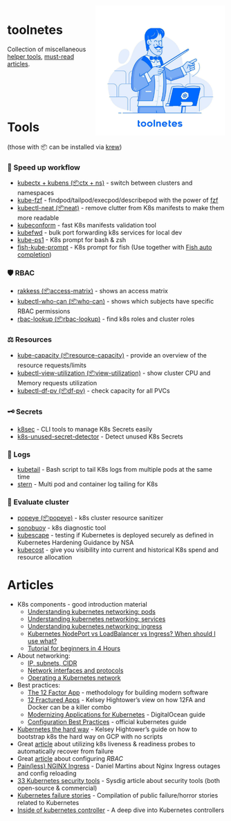 <img src="assets/toolnetes-logo.jpeg" align="right" width="300" heigh="auto">

# toolnetes

Collection of miscellaneous [helper tools](#Tools), [must-read articles](#Articles). 

<br><br><br><br>

# Tools 
(those with 📦 can be installed via [krew](https://github.com/kubernetes-sigs/krew/))

### 🚀 Speed up workflow
* [kubectx + kubens (📦ctx + ns)](https://github.com/ahmetb/kubectx) - switch between clusters and namespaces
* [kube-fzf](https://github.com/arunvelsriram/kube-fzf) - findpod/tailpod/execpod/describepod with the power of [fzf](https://github.com/junegunn/fzf)
* [kubectl-neat (📦neat)](https://github.com/itaysk/kubectl-neat) - remove clutter from K8s manifests to make them more readable
* [kubeconform](https://github.com/yannh/kubeconform) - fast K8s manifests validation tool
* [kubefwd](https://github.com/txn2/kubefwd) - bulk port forwarding k8s services for local dev
* [kube-ps1](https://github.com/jonmosco/kube-ps1) - K8s prompt for bash & zsh 
* [fish-kube-prompt](https://github.com/aluxian/fish-kube-prompt) - K8s prompt for fish (Use together with [Fish auto completion](https://gist.github.com/Aracki/cf422173371d2118ae94bb6821f074e0))


### 🛡 RBAC
* [rakkess (📦access-matrix)](https://github.com/corneliusweig/rakkess) - shows an access matrix
* [kubectl-who-can (📦who-can)](https://github.com/aquasecurity/kubectl-who-can) - shows which subjects have specific RBAC permissions
* [rbac-lookup (📦rbac-lookup)](https://github.com/reactiveops/rbac-lookup) - find k8s roles and cluster roles

### ⚖️ Resources
* [kube-capacity (📦resource-capacity)](https://github.com/robscott/kube-capacity) - provide an overview of the resource requests/limits
* [kubectl-view-utilization (📦view-utilization)](https://github.com/etopeter/kubectl-view-utilization) - show cluster CPU and Memory requests utilization
* [kubectl-df-pv (📦df-pv)](https://github.com/yashbhutwala/kubectl-df-pv) - check capacity for all PVCs

### 🗝 Secrets
* [k8sec](https://github.com/dtan4/k8sec) - CLI tools to manage K8s Secrets easily
* [k8s-unused-secret-detector](https://github.com/dtan4/k8s-unused-secret-detector) - Detect unused K8s Secrets 

### 📜 Logs
* [kubetail](https://github.com/johanhaleby/kubetail) - Bash script to tail K8s logs from multiple pods at the same time
* [stern](https://github.com/wercker/stern) - Multi pod and container log tailing for K8s

### 📝 Evaluate cluster
* [popeye (📦popeye)](https://github.com/derailed/popeye) - k8s cluster resource sanitizer
* [sonobuoy](https://github.com/heptio/sonobuoy) - k8s diagnostic tool
* [kubescape](https://github.com/armosec/kubescape) - testing if Kubernetes is deployed securely as defined in Kubernetes Hardening Guidance by NSA
* [kubecost](https://github.com/kubecost/cost-model) - give you visibility into current and historical K8s spend and resource allocation



# Articles
* K8s components - good introduction material
	* [Understanding kubernetes networking: pods](https://medium.com/google-cloud/understanding-kubernetes-networking-pods-7117dd28727)
	* [Understanding kubernetes networking: services](https://medium.com/google-cloud/understanding-kubernetes-networking-services-f0cb48e4cc82)
	* [Understanding kubernetes networking: ingress](https://medium.com/google-cloud/understanding-kubernetes-networking-ingress-1bc341c84078)
	* [Kubernetes NodePort vs LoadBalancer vs Ingress? When should I use what?](https://medium.com/google-cloud/kubernetes-nodeport-vs-loadbalancer-vs-ingress-when-should-i-use-what-922f010849e0)
	* [Tutorial for beginners in 4 Hours](https://www.youtube.com/watch?v=X48VuDVv0do)
* About networking:
	* [IP, subnets, CIDR](https://www.digitalocean.com/community/tutorials/understanding-ip-addresses-subnets-and-cidr-notation-for-networking)
	* [Network interfaces and protocols](https://www.digitalocean.com/community/tutorials/an-introduction-to-networking-terminology-interfaces-and-protocols)
	* [Operating a Kubernetes network](https://jvns.ca/blog/2017/10/10/operating-a-kubernetes-network/)
* Best practices:
	* [The 12 Factor App](https://12factor.net/) - methodology for building modern software 
	* [12 Fractured Apps](https://medium.com/@kelseyhightower/12-fractured-apps-1080c73d481c) - Kelsey Hightower’s view on how 12FA and Docker can be a killer combo
	* [Modernizing Applications for Kubernetes](https://dev.to/digitalocean/modernizing-applications-for-kubernetes-1hon) - DigitalOcean guide
	* [Configuration Best Practices](https://kubernetes.io/docs/concepts/configuration/overview/#general-configuration-tips) - official kubernetes guide
* [Kubernetes the hard way](https://github.com/kelseyhightower/kubernetes-the-hard-way) - Kelsey Hightower’s guide on how to bootstrap k8s the hard way on GCP with no scripts
* Great [article](https://medium.com/spire-labs/utilizing-kubernetes-liveness-and-readiness-probes-to-automatically-recover-from-failure-2fe0314f2b2e) about utilizing k8s liveness & readiness probes to automatically recover from failure
* Great [article](https://docs.bitnami.com/kubernetes/how-to/configure-rbac-in-your-kubernetes-cluster/) about configuring *RBAC*
* [Pain(less) NGINX Ingress](https://danielfm.me/posts/painless-nginx-ingress.html) - Daniel Martins about Nginx Ingress outages and config reloading
* [33 Kubernetes security tools](https://sysdig.com/blog/33-kubernetes-security-tools/) - Sysdig article about security tools (both open-source & commercial)
* [Kubernetes failure stories](https://github.com/hjacobs/kubernetes-failure-stories) - Compilation of public failure/horror stories related to Kubernetes 
* [Inside of kubernetes controller](https://speakerdeck.com/govargo/inside-of-kubernetes-controller) - A deep dive into Kubernetes controllers
